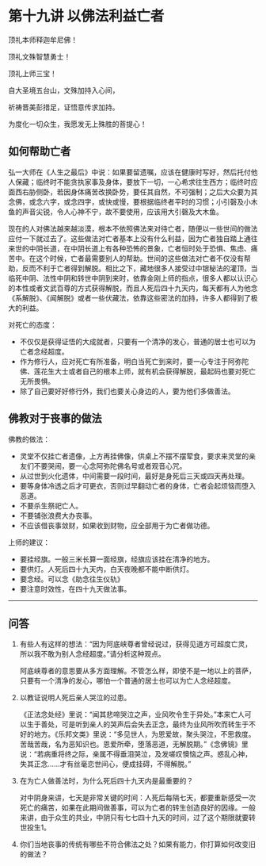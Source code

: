 # 第十九讲 以佛法利益亡者

顶礼本师释迦牟尼佛！

顶礼文殊智慧勇士！

顶礼上师三宝！

自大圣境五台山，文殊加持入心间，

祈祷晋美彭措足，证悟意传求加持。

为度化一切众生，我愿发无上殊胜的菩提心！


## 如何帮助亡者

弘一大师在《人生之最后》中说：如果要留遗嘱，应该在健康时写好，然后托付他人保藏；临终时不能贪执家事及身体，要放下一切，一心希求往生西方；临终时应面西右胁侧卧，若因身体痛苦改换卧势，要任其自然，不可强制；之后大众要为其念佛，或念六字，或念四字，或快或慢，要根据临终者平时的习惯；小引磬及小木鱼的声音尖锐，令人心神不宁，故不要使用，应该用大引磬及大木鱼。

现在的人对佛法越来越淡漠，根本不依照佛法来对待亡者，随便以一些世间的做法应付一下就过去了。这些做法对亡者基本上没有什么利益，因为亡者独自踏上通往来世的中阴长道，在中阴长道上有各种恐怖的景象，亡者恒时处于恐惧、焦虑、痛苦中。在这个时候，亡者最需要别人的帮助。世间的这些做法对亡者不仅没有帮助，反而不利于亡者得到解脱。相比之下，藏地很多人接受过中银秘法的灌顶，当临死中阴、法性中阴和转世中阴到来时，依靠金刚上师的指点，很多人都以认识心的本性或者文武百尊的方式获得解脱，而且人死后四十九天内，每天都有人为他念《系解脱》、《闻解脱》或者一些伏藏法，依靠这些密法的加持，许多人都得到了极大的利益。

对死亡的态度：

- 不仅仅是获得证悟的大成就者，只要有一个清净的发心，普通的居士也可以为亡者念经超度。
- 作为修行人，应对死亡有所准备，明白当死亡到来时，要一心专注于阿弥陀佛、莲花生大士或者自己的根本上师，就有机会获得解脱，最起码也要对死亡无所畏惧。
- 除了自己要好好修行外，我们也要关心身边的人，要为他们多做善法。

## 佛教对于丧事的做法

佛教的做法：

- 灵堂不仅挂亡者遗像，上方再挂佛像，供桌上不摆不摆荤食，要求来灵堂的亲友们不要哭闹，要一心念阿弥陀佛名号或者观音心咒。
- 从过世到火化遗体，中间需要一段时间，最好是身死后三天或四天再处理。
- 要等身体冷透之后才可更衣，否则过早翻动亡者的身体，亡者会起烦恼而堕入恶道。
- 不要杀生祭祀亡人。
- 不要铺张浪费大办丧事。
- 不应该借丧事敛财，如果收到财物，应全部用于为亡者做功德。

上师的建议：

- 要挂经旗。一般三米长算一面经旗，经旗应该挂在清净的地方。
- 要供灯。人死后四十九天内，白天夜晚都不能中断供灯。
- 要念经。可以念《助念往生仪轨》
- 要注意时效性，在四十九天做法事。


***

## 问答

1. 有些人有这样的想法：“因为阿底峡尊者曾经说过，获得见道方可超度亡灵，所以我不敢为别人念经超度。”请分析这种观点。

    阿底峡尊者的意思要从多方面理解。不管怎么样，即使不是一地以上的菩萨，只要有一个清净的发心，哪怕一个普通的居士也可以为亡人念经超度。

2. 以教证说明人死后亲人哭泣的过患。

    《正法念处经》里说：“闻其悲啼哭泣之声，业风吹令生于异处。”本来亡人可以生于善处，可是听到亲人的哭声后会失去正念，最终为业风所吹而转生于不好的地方。《乐邦文类》里说：“多见世人，为恩爱故，聚头哭泣，不思救度。苦哉苦哉，名为恶知识也。恩爱所牵，堕落恶道，无解脱期。”《念佛镜》里说：“若病重将终之际，亲属不得垂泪哭泣，及发嗟叹懊恼之声。惑乱心神，失其正念……才有丝毫恋世间心，便成挂碍，不得解脱。”

3. 在为亡人做善法时，为什么死后四十九天内是最重要的？

    对中阴身来讲，七天是非常关键的时间：人死后每隔七天，都要重新感受一次死亡的痛苦，如果在此期间做善事，可以为亡者的转生创造良好的因缘。一般来讲，由于众生的共业，中阴只有七七四十九天的时间，过了这个期限就要转世投生1。
    
4. 你们当地丧事的传统有哪些不符合佛法之处？如果有能力，你打算如何改变旧的做法？